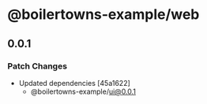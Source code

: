 # @boilertowns-example/web

## 0.0.1

### Patch Changes

- Updated dependencies [45a1622]
  - @boilertowns-example/ui@0.0.1
